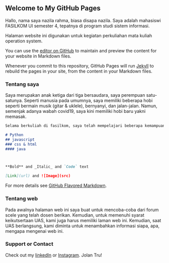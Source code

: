 ## Welcome to My GitHub Pages

Hallo, nama saya nazila rahma, biasa disapa nazila. Saya adalah mahasiswi FASILKOM UI semester 4, tepatnya di program studi sistem informasi. 

Halaman website ini digunakan untuk kegiatan perkuliahan mata kuliah operation system.



You can use the [editor on GitHub](https://github.com/nazilarahma/os201/edit/master/README.md) to maintain and preview the content for your website in Markdown files.

Whenever you commit to this repository, GitHub Pages will run [Jekyll](https://jekyllrb.com/) to rebuild the pages in your site, from the content in your Markdown files.

### Tentang saya

Saya merupakan anak ketiga dari tiga bersaudara, saya perempuan satu-satunya.
Seperti manusia pada umumnya, saya memiliki beberapa hobi seperti bermain musik (gitar & uklele), bernyanyi, dan jalan-jalan. Namun, semenjak adanya wabah covid19, saya kini memiliki hobi baru yakni memasak. 

```markdown
Selama berkuliah di fasilkom, saya telah mempelajari beberapa kemampuan 

# Python
## javascript
### css & html
#### java



**Bold** and _Italic_ and `Code` text

[Link](url) and ![Image](src)
```

For more details see [GitHub Flavored Markdown](https://guides.github.com/features/mastering-markdown/).

### Tentang web

Pada awalnya halaman web ini saya buat untuk mencoba-coba dari forum scele yang telah dosen berikan. Kemudian, untuk memenuhi syarat keikutsertaan UAS, kami juga harus memiliki laman web ini. Kemudian, saat UAS berlangsung, kami diminta untuk menambahkan informasi siapa, apa, mengapa mengenai web ini.

### Support or Contact

 Check out my [linkedIn](https://www.linkedin.com/in/nazilarahma/) or [Instagram](https://www.instagram.com/nazilarhm/).
 Jolan Tru!
